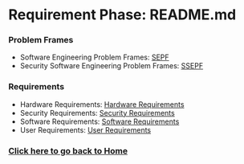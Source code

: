# Requirement Phase: README.md

### Problem Frames
- Software Engineering Problem Frames: [SEPF](https://github.com/kiffit/Jobsearch_Web_Scraper/blob/main/Planning%20Phase/Executive%20Summary.md)
- Security Software Engineering Problem Frames: [SSEPF]()
### Requirements
- Hardware Requirements: [Hardware Requirements](https://github.com/kiffit/Jobsearch_Web_Scraper/blob/main/Requirement%20Phase/Requirements/Hardware%20Requirements.md)
- Security Requirements: [Security Requirements](https://github.com/kiffit/Jobsearch_Web_Scraper/blob/main/Requirement%20Phase/Requirements/Security%20Requirements.md)
- Software Requirements: [Software Requirements](https://github.com/kiffit/Jobsearch_Web_Scraper/blob/main/Requirement%20Phase/Requirements/Software%20Requirements.md)
- User Requirements: [User Requirements](https://github.com/kiffit/Jobsearch_Web_Scraper/blob/main/Requirement%20Phase/Requirements/User%20Requirements.md)

### **[Click here to go back to Home](https://github.com/kiffit/waterfall-project)**
